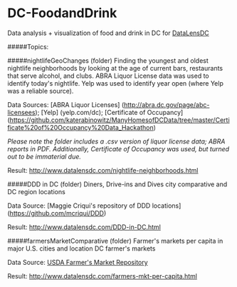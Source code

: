 # DC-FoodandDrink
Data analysis + visualization of food and drink in DC for [DataLensDC](www.datalensdc.com)

#####Topics:

#####nightlifeGeoChanges (folder)
Finding the youngest and oldest nightlife neighborhoods by looking at the age of current bars, restaurants that serve alcohol, and clubs. ABRA Liquor License data was used to identify today's nightlife. Yelp was used to identify year open (where Yelp was a reliable source).  

Data Sources: [ABRA Liquor Licenses] (http://abra.dc.gov/page/abc-licensees); [Yelp] (yelp.com/dc); [Certificate of Occupancy] (https://github.com/katerabinowitz/ManyHomesofDCData/tree/master/Certificate%20of%20Occupancy%20Data_Hackathon)

*Please note the folder includes a .csv version of liquor license data; ABRA reports in PDF. Additionally, Certificate of Occupancy was used, but turned out to be immaterial due.* 

Result: http://www.datalensdc.com/nightlife-neighborhoods.html

#####DDD in DC (folder)
Diners, Drive-ins and Dives city comparative and DC region locations

Data Source: [Maggie Criqui's repository of DDD locations] (https://github.com/mcriqui/DDD)

Result: http://www.datalensdc.com/DDD-in-DC.html

#####farmersMarketComparative (folder)
Farmer's markets per capita in major U.S. cities and location DC farmer's markets

Data Source: [USDA Farmer's Market Repository](https://apps.ams.usda.gov/FarmersMarketsExport/ExcelExport.aspx)

Result: http://www.datalensdc.com/farmers-mkt-per-capita.html
